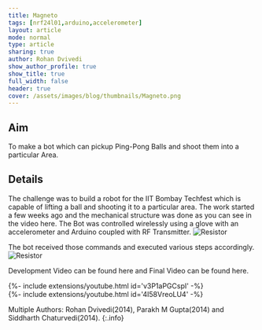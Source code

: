```yaml
---
title: Magneto
tags: [nrf24l01,arduino,accelerometer]
layout: article
mode: normal
type: article
sharing: true
author: Rohan Dvivedi
show_author_profile: true
show_title: true
full_width: false
header: true
cover: /assets/images/blog/thumbnails/Magneto.png
---
```


## Aim
To make a bot which can pickup Ping-Pong Balls and shoot them into a particular Area.
<!--more-->

## Details
The challenge was to build a robot for the IIT Bombay Techfest which is capable of lifting a ball and shooting it to a particular area. The work started a few weeks ago and the mechanical structure was done as you can see in the video here. The Bot was controlled wirelessly using a glove with an accelerometer and Arduino coupled with RF Transmitter.
<img src="{{site.baseurl}}/assets/images/blog/thumbnails/Magneto.png" alt="Resistor" width=auto height=auto>

The bot received those commands and executed various steps accordingly.
<img src="{{site.baseurl}}/assets/images/blog/Magneto/1.png" alt="Resistor" width=auto height=auto>

Development Video can be found here and Final Video can be found here.

<div>{%- include extensions/youtube.html id='v3P1aPGCspI' -%}</div>
<div>{%- include extensions/youtube.html id='4I58VreoLU4' -%}</div>


Multiple Authors: Rohan Dvivedi(2014), Parakh M Gupta(2014) and Siddharth Chaturvedi(2014).
{:.info}